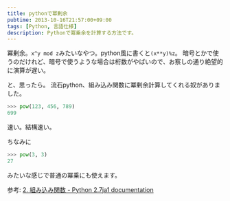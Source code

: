 ```yaml
---
title: pythonで冪剰余
pubtime: 2013-10-16T21:57:00+09:00
tags: [Python, 言語仕様]
description: Pythonで冪乗余を計算する方法です。
---
```


冪剰余。`x^y mod z`みたいなやつ。python風に書くと`(x**y)%z`。
暗号とかで使うのだけれど、暗号で使うような場合は桁数がやばいので、お察しの通り絶望的に演算が遅い。

と、思ったら。
流石python、組み込み関数に冪剰余計算してくれる奴がありました。
``` python
>>> pow(123, 456, 789)
699
```
速い。結構速い。

ちなみに
``` python
>>> pow(3, 3)
27
```
みたいな感じで普通の冪乗にも使えます。

参考: [2. 組み込み関数 - Python 2.7ja1 documentation](http://docs.python.jp/2/library/functions.html#pow)
